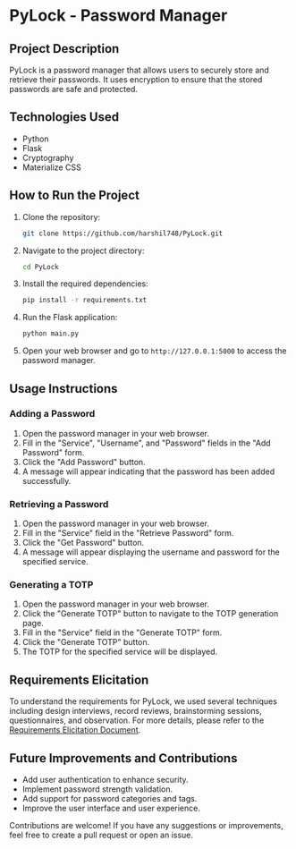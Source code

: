 # PyLock - Password Manager

## Project Description

PyLock is a password manager that allows users to securely store and retrieve their passwords. It uses encryption to ensure that the stored passwords are safe and protected.

## Technologies Used

- Python
- Flask
- Cryptography
- Materialize CSS

## How to Run the Project

1. Clone the repository:

   ```bash
   git clone https://github.com/harshil748/PyLock.git
   ```

2. Navigate to the project directory:

   ```bash
   cd PyLock
   ```

3. Install the required dependencies:

   ```bash
   pip install -r requirements.txt
   ```

4. Run the Flask application:

   ```bash
   python main.py
   ```

5. Open your web browser and go to `http://127.0.0.1:5000` to access the password manager.

## Usage Instructions

### Adding a Password

1. Open the password manager in your web browser.
2. Fill in the "Service", "Username", and "Password" fields in the "Add Password" form.
3. Click the "Add Password" button.
4. A message will appear indicating that the password has been added successfully.

### Retrieving a Password

1. Open the password manager in your web browser.
2. Fill in the "Service" field in the "Retrieve Password" form.
3. Click the "Get Password" button.
4. A message will appear displaying the username and password for the specified service.

### Generating a TOTP

1. Open the password manager in your web browser.
2. Click the "Generate TOTP" button to navigate to the TOTP generation page.
3. Fill in the "Service" field in the "Generate TOTP" form.
4. Click the "Generate TOTP" button.
5. The TOTP for the specified service will be displayed.

## Requirements Elicitation
To understand the requirements for PyLock, we used several techniques including design interviews, record reviews, brainstorming sessions, questionnaires, and observation. For more details, please refer to the [Requirements Elicitation Document](requirements_elicitation.md).

## Future Improvements and Contributions

- Add user authentication to enhance security.
- Implement password strength validation.
- Add support for password categories and tags.
- Improve the user interface and user experience.

Contributions are welcome! If you have any suggestions or improvements, feel free to create a pull request or open an issue.
